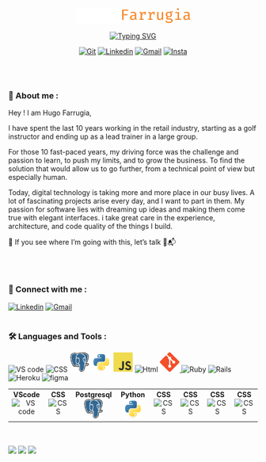 <p align="center">
  <a href="https://github.com/Farhugz">
    <img src="https://github.com/Farhugz/Farhugz/blob/b24290a1dd8e9387b490962565fea0d30658075b/1342.png" alt="Hugo Farrugia" /></a>
</p>

<p align="center">
<a href="https://git.io/typing-svg"><img src="https://readme-typing-svg.herokuapp.com?font=Fira+Code&size=24&pause=1000&color=F78729&center=true&vCenter=true&width=635&lines=Full-Stack+web+and+app+developer;Always+learning+new+things;Simply+passionate+.+.+." alt="Typing SVG" /></a>
</p>
<p align="center">
  <a href="https://github.com/Farhugz"><img width="32px" alt="Git" title="Github repo" src="https://i.imgur.com/AFYSu4X.png"></a>
  <a href="https://www.linkedin.com/in/hugo-farrugia/"><img width="32px" alt="Linkedin" title="Linkedin acc" src="https://i.imgur.com/xabyymZ.png"></a>
  <a href="https://mail.google.com/mail/?view=cm&fs=1&to=farhugzdev@gmail.com"><img width="32px" alt="Gmail" title="Gmail acc" src="https://i.imgur.com/if3C5r0.png"></a>
  <a href="https://www.instagram.com/yughugs/?hl=en"><img width="32px" alt="Insta" title="Instagram acc" src="https://i.imgur.com/xuwb9sS.png"></a>
</p>  

<br />
<br />

<h3>🔎 About me :</h3>
<p> Hey ! I am Hugo Farrugia,

I have spent the last 10 years working in the retail industry, starting as a golf instructor and ending up as a lead trainer in a large group.

For those 10 fast-paced years, my driving force was the challenge and passion to learn, to push my limits, and to grow the business.
To find the solution that would allow us to go further, from a technical point of view but especially human.

Today, digital technology is taking more and more place in our busy lives. A lot of fascinating projects arise every day, and I want to part in them.
My passion for software lies with dreaming up ideas and making them come true with elegant interfaces. i take great care in the experience, architecture, and code quality of the things I build.

👀 If you see where I’m going with this, let’s talk 🙂📬</p>

<br />
<br />

<h3>📧 Connect with me :</h3>
<a href="https://www.linkedin.com/in/hugo-farrugia/"><img width="32px" alt="Linkedin" title="Linkedin acc" src="https://i.imgur.com/xabyymZ.png"></a>
<a href="https://mail.google.com/mail/?view=cm&fs=1&to=farhugzdev@gmail.com"><img width="32px" alt="Gmail" title="Gmail acc" src="https://i.imgur.com/if3C5r0.png"></a> 

<br />
<br />

<h3>🛠 Languages and Tools :</h3>
<p>
  <img src="https://img.icons8.com/fluent/48/000000/visual-studio-code-2019.png" alt="VS code" width="40" height="40"/>
  <img src="https://img.icons8.com/color/48/000000/css3.png" alt="CSS" width="40" height="40"/>
  <img src="https://raw.githubusercontent.com/devicons/devicon/master/icons/postgresql/postgresql-original.svg" alt="Postgresql" width="40" height="40"/>
  <img src="https://raw.githubusercontent.com/devicons/devicon/master/icons/python/python-original.svg" alt="Python" width="40" height="40"/></a>
  <img src="https://raw.githubusercontent.com/devicons/devicon/master/icons/javascript/javascript-original.svg" alt="Javascript" width="40" height="40"/>
  <img src="https://img.icons8.com/color/48/000000/html-5--v1.png" alt="Html" width="40" height="40"/>
  <a href="https://github.com/Farhugz" >
     <img src="https://raw.githubusercontent.com/devicons/devicon/master/icons/git/git-original.svg" alt="Git" width="40" height="40"/>
  </a>
  <img src="https://img.icons8.com/color/48/000000/ruby-programming-language.png" alt="Ruby" width="40" height="40"/>
  <img src="https://upload.wikimedia.org/wikipedia/commons/1/16/Ruby_on_Rails-logo.png" alt="Rails" width="40" height="40" />
  <img src="https://img.icons8.com/color/48/000000/heroku.png" alt="Heroku" width="40" height="40"/>
  <img src="https://i.imgur.com/eavyZif.png" alt="figma" width="40" height="40" />
</p>  


<table width="640px">
    <tbody>
        <tr valign="top">
            <td width="80px" align="center">
            <span><strong>VScode</strong></span><br>
            <img src="https://img.icons8.com/fluent/48/000000/visual-studio-code-2019.png" alt="VS code" width="40" height="40"/>
            </td>
            <td width="80px" align="center">
            <span><strong>CSS</strong></span><br>
            <img src="https://img.icons8.com/color/48/000000/css3.png" alt="CSS" width="40" height="40"/>
            </td>
            <td width="80px" align="center">
            <span><strong>Postgresql</strong></span><br>
            <img src="https://raw.githubusercontent.com/devicons/devicon/master/icons/postgresql/postgresql-original.svg" alt="Postgresql" width="40" height="40"/>
            </td>
            <td width="80px" align="center">
            <span><strong>Python</strong></span><br>
            <img src="https://raw.githubusercontent.com/devicons/devicon/master/icons/python/python-original.svg" alt="Python" width="40" height="40"/>
            </td>
            <td width="80px" align="center">
            <span><strong>CSS</strong></span><br>
            <img src="https://img.icons8.com/color/48/000000/css3.png" alt="CSS" width="40" height="40"/>
            </td>
            <td width="80px" align="center">
            <span><strong>CSS</strong></span><br>
            <img src="https://img.icons8.com/color/48/000000/css3.png" alt="CSS" width="40" height="40"/>
            </td>
            <td width="80px" align="center">
            <span><strong>CSS</strong></span><br>
            <img src="https://img.icons8.com/color/48/000000/css3.png" alt="CSS" width="40" height="40"/>
            </td>
            <td width="80px" align="center">
            <span><strong>CSS</strong></span><br>
            <img src="https://img.icons8.com/color/48/000000/css3.png" alt="CSS" width="40" height="40"/>
            </td>
        </tr>
    </tbody>
</table>
<br />
<br />



<img src="https://github-readme-stats.vercel.app/api/top-langs/?username=farhugz&layout=compact" />

<img src="https://github-readme-stats.vercel.app/api?username=farhugz&show_icons=true&theme=codeSTACKr" />
<img src="https://github-readme-streak-stats.herokuapp.com/?user=farhugz"/>
